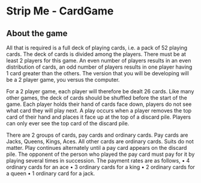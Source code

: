 # Strip Me - CardGame

## About the game

All that is required is a full deck of playing cards, i.e. a pack of 52 playing cards. The deck of cards is divided among the players. There must be at least 2 players for this game. An even number of players results in an even distribution of cards, an odd number of players results in one player having 1 card greater than the others. The version that you will be developing will be a 2 player game, you versus the computer.

For a 2 player game, each player will therefore be dealt 26 cards. Like many other games, the deck of cards should be shuffled before the start of the game. Each player holds their hand of cards face down, players do not see what card they will play next. A play occurs when a player removes the top card of their hand and places it face up at the top of a discard pile. Players can only ever see the top card of the discard pile.

There are 2 groups of cards, pay cards and ordinary cards. Pay cards are Jacks, Queens, Kings, Aces. All other cards are ordinary cards. Suits do not matter. Play continues alternately until a pay card appears on the discard pile. The opponent of the person who played the pay card must pay for it by playing several times in succession. The payment rates are as follows,
• 4 ordinary cards for an ace
• 3 ordinary cards for a king
• 2 ordinary cards for a queen
• 1 ordinary card for a jack. 
